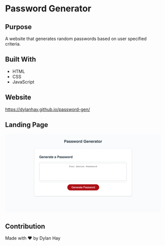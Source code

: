 # Password Generator

## Purpose
A website that generates random passwords based on user specified criteria.

## Built With
* HTML
* CSS
* JavaScript

## Website
https://dylanhay.github.io/password-gen/

## Landing Page
![Screenshot](./assets/passgen-land.png "Mock Up")

## Contribution
Made with ❤️ by Dylan Hay
